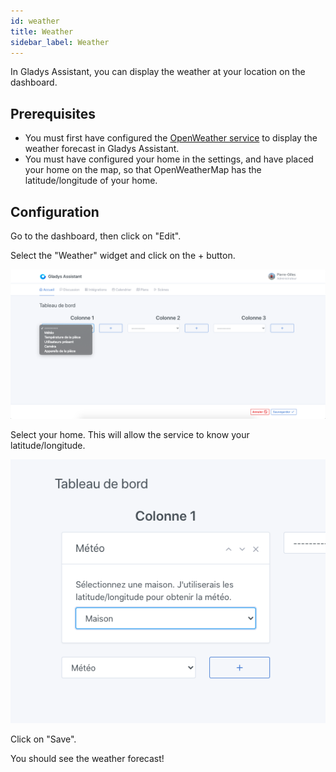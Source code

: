 ```yaml
---
id: weather
title: Weather
sidebar_label: Weather
---
```


In Gladys Assistant, you can display the weather at your location on the dashboard.

## Prerequisites

- You must first have configured the [OpenWeather service](/docs/integrations/openweather/) to display the weather forecast in Gladys Assistant.
- You must have configured your home in the settings, and have placed your home on the map, so that OpenWeatherMap has the latitude/longitude of your home.

## Configuration

Go to the dashboard, then click on "Edit".

Select the "Weather" widget and click on the + button.

![Add the weather box to Gladys](../../static/img/docs/en/dashboard/weather/add-weather-box.png)

Select your home. This will allow the service to know your latitude/longitude.

![Select your home in Gladys](../../static/img/docs/en/dashboard/weather/select-home.png)

Click on "Save".

You should see the weather forecast!
